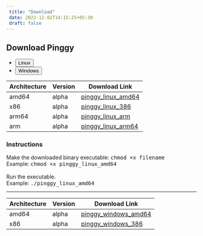 ```yaml
---
 title: "Download" 
 date: 2022-12-02T14:15:25+05:30 
 draft: false 
---
```


## Download Pinggy

<ul class="nav nav-tabs" id="myTab" role="tablist">
  <li class="nav-item" role="presentation">
    <button class="nav-link active" id="linux-tab" data-bs-toggle="tab" data-bs-target="#linux-tab-pane" type="button" role="tab" aria-controls="linux-tab-pane" aria-selected="true">Linux</button>
  </li>
  <li class="nav-item" role="presentation">
    <button class="nav-link" id="windows-tab" data-bs-toggle="tab" data-bs-target="#windows-tab-pane" type="button" role="tab" aria-controls="windows-tab-pane" aria-selected="false">Windows</button>
  </li>
</ul>

<div class="tab-content" id="myTabContent">
  <div class="tab-pane fade show active" id="linux-tab-pane" role="tabpanel" aria-labelledby="linux-tab" tabindex="0">
        <table class="table">
            <thead>
                <tr>
                <th scope="col">Architecture</th>
                <th scope="col">Version</th>
                <th scope="col">Download Link</th>
                </tr>
            </thead>
            <tbody>
                <tr>
                <td>amd64</td>
                <td>alpha</td>
                <td><a target="_blank" href="https://s3.ap-south-1.amazonaws.com/public.pinggy.binaries/pinggy_linux_amd64">pinggy_linux_amd64</a></td>
                </tr>
                <tr>
                <td>x86</td>
                <td>alpha</td>
                <td><a target="_blank" href="https://s3.ap-south-1.amazonaws.com/public.pinggy.binaries/pinggy_linux_386">pinggy_linux_386</a></td>
                </tr>
                <tr>
                <td>arm64</td>
                <td>alpha</td>
                <td><a target="_blank" href="https://s3.ap-south-1.amazonaws.com/public.pinggy.binaries/pinggy_linux_arm">pinggy_linux_arm</a></td>
                </tr>
                <tr>
                <td>arm</td>
                <td>alpha</td>
                <td><a target="_blank" href="https://s3.ap-south-1.amazonaws.com/public.pinggy.binaries/pinggy_linux_arm64">pinggy_linux_arm64</a></td>
                </tr>
            </tbody>
        </table>
        <h3>Instructions</h3>
        <span>Make the downloaded binary executable:</span>
        <kbd>chmod +x filename</kbd>
        <br>
        <span>Example:</span>
        <kbd>chmod +x pinggy_linux_amd64</kbd>
        <br>
        <br>
        <span>Run the executable.<br> Example:</span>
        <kbd>./pinggy_linux_amd64</kbd>
        <hr>

  </div>

  <div class="tab-pane fade" id="windows-tab-pane" role="tabpanel" aria-labelledby="windows-tab" tabindex="0">
        <table class="table">
            <thead>
                <tr>
                <th scope="col">Architecture</th>
                <th scope="col">Version</th>
                <th scope="col">Download Link</th>
                </tr>
            </thead>
            <tbody>
                <tr>
                <td>amd64</td>
                <td>alpha</td>
                <td><a target="_blank" href="https://s3.ap-south-1.amazonaws.com/public.pinggy.binaries/pinggy_windows_amd64">pinggy_windows_amd64</a></td>
                </tr>
                <tr>
                <td>x86</td>
                <td>alpha</td>
                <td><a target="_blank" href="https://s3.ap-south-1.amazonaws.com/public.pinggy.binaries/pinggy_windows_386">pinggy_windows_386</a></td>
                </tr>
            </tbody>
        </table>
  </div>
</div>